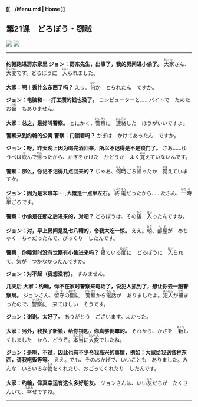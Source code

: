 **[[ ../Menu.md | Home ]]**
## 第21课　どろぼう・窃贼
![](src/21-1.PNG)
![](src/21-2.PNG)

---

**约翰跑进房东家里**
**ジョン：房东先生，出事了，我的房间进小偷了。**
<ruby>大<rp>(</rp><rt>たい</rt><rp>)</rp></ruby><ruby>家<rp>(</rp><rt>か</rt><rp>)</rp></ruby>さん、<ruby>大<rp>(</rp><rt>たい</rt><rp>)</rp></ruby><ruby>変<rp>(</rp><rt>へん</rt><rp>)</rp></ruby>です。どろぼうに　<ruby>入<rp>(</rp><rt>はい</rt><rp>)</rp></ruby>られました。

**大家：啊！丢什么东西了吗？**
えっ。<ruby>何<rp>(</rp><rt>なに</rt><rp>)</rp></ruby>か　とられたん　ですか。

**ジョン：电脑和·····打工攒的钱也没了。**
コンピューターと……バイトで　ためたお<ruby>金<rp>(</rp><rt>かね</rt><rp>)</rp></ruby>　もありません。

**大家：总之，最好叫警察。**
とにかく、<ruby>警<rp>(</rp><rt>けい</rt><rp>)</rp></ruby><ruby>察<rp>(</rp><rt>さつ</rt><rp>)</rp></ruby>に　<ruby>連<rp>(</rp><rt>れん</rt><rp>)</rp></ruby><ruby>絡<rp>(</rp><rt>らく</rt><rp>)</rp></ruby>した　ほうがいいですよ。

**警察来到约翰的公寓**
**警察：门锁着吗？**
かぎは　かけてあったん　ですか。

**ジョン：呀，昨天晚上因为喝完酒回来，所以不记得是不是锁门了。**
さあ……ゆうべは<ruby>飲<rp>(</rp><rt>の</rt><rp>)</rp></ruby>んで<ruby>帰<rp>(</rp><rt>かえ</rt><rp>)</rp></ruby>ったから、かぎをかけた　かどうか　よく<ruby>覚<rp>(</rp><rt>おぼ</rt><rp>)</rp></ruby>えていないんです。

**警察：那么，你记不记得几点回来的？**
じゃあ、<ruby>何<rp>(</rp><rt>なん</rt><rp>)</rp></ruby><ruby>時<rp>(</rp><rt>じ</rt><rp>)</rp></ruby>ごろ<ruby>帰<rp>(</rp><rt>かえ</rt><rp>)</rp></ruby>ったか　<ruby>覚<rp>(</rp><rt>おぼ</rt><rp>)</rp></ruby>えていますか。

**ジョン：因为是末班车····,大概是一点半左右。**
<ruby>終<rp>(</rp><rt>しゅう</rt><rp>)</rp></ruby><ruby>電<rp>(</rp><rt>でん</rt><rp>)</rp></ruby>だったから……たぶん、<ruby>一<rp>(</rp><rt>いち</rt><rp>)</rp></ruby><ruby>時<rp>(</rp><rt>じ</rt><rp>)</rp></ruby><ruby>半<rp>(</rp><rt>はん</rt><rp>)</rp></ruby>ごろです。

**警察：小偷是在那之后进来的，对吧？**
どろぼうは、その<ruby>後<rp>(</rp><rt>のち</rt><rp>)</rp></ruby>　<ruby>入<rp>(</rp><rt>はい</rt><rp>)</rp></ruby>ったんですね。

**ジョン：对，早上房间是乱七八糟的，令我大吃一惊。**
ええ。<ruby>朝<rp>(</rp><rt>あさ</rt><rp>)</rp></ruby>、<ruby>部<rp>(</rp><rt>へ</rt><rp>)</rp></ruby><ruby>屋<rp>(</rp><rt>や</rt><rp>)</rp></ruby>が　めちゃく　ちゃだったんで、びっくり　したんです。

**警察：你睡觉时没有觉察有小偷进来吗？**
<ruby>寝<rp>(</rp><rt>ね</rt><rp>)</rp></ruby>ている<ruby>間<rp>(</rp><rt>あいだ</rt><rp>)</rp></ruby>に　どろぼうに　<ruby>入<rp>(</rp><rt>はい</rt><rp>)</rp></ruby>られて、<ruby>気<rp>(</rp><rt>き</rt><rp>)</rp></ruby>が　つかなかったんですか。

**ジョン：对不起（我想没有）。**
すみません。

**几天后**
**大家：约翰，你不在家时警察来电话了，说犯人抓到了，想让你去一趟警察局。**
ジョンさん、<ruby>留<rp>(</rp><rt>る</rt><rp>)</rp></ruby><ruby>守<rp>(</rp><rt>す</rt><rp>)</rp></ruby>の<ruby>間<rp>(</rp><rt>あいだ</rt><rp>)</rp></ruby>に　<ruby>警<rp>(</rp><rt>けい</rt><rp>)</rp></ruby><ruby>察<rp>(</rp><rt>さつ</rt><rp>)</rp></ruby>から<ruby>電<rp>(</rp><rt>でん</rt><rp>)</rp></ruby><ruby>話<rp>(</rp><rt>わ</rt><rp>)</rp></ruby>が　ありましたよ。<ruby>犯<rp>(</rp><rt>はん</rt><rp>)</rp></ruby><ruby>人<rp>(</rp><rt>にん</rt><rp>)</rp></ruby>が<ruby>捕<rp>(</rp><rt>つか</rt><rp>)</rp></ruby>まったので、<ruby>警<rp>(</rp><rt>けい</rt><rp>)</rp></ruby><ruby>察<rp>(</rp><rt>さつ</rt><rp>)</rp></ruby>に　来てほしい　そうです。

**ジョン：谢谢。太好了。**
ありがとう　ございます。よかった。

**大家：另外，我换了新锁，给你钥匙，你真够倒霉的。**
それから、かざを　<ruby>新<rp>(</rp><rt>あたら</rt><rp>)</rp></ruby>しくしました　から、どうぞ。<ruby>本<rp>(</rp><rt>ほん</rt><rp>)</rp></ruby><ruby>当<rp>(</rp><rt>とう</rt><rp>)</rp></ruby>に<ruby>大<rp>(</rp><rt>たい</rt><rp>)</rp></ruby><ruby>変<rp>(</rp><rt>へん</rt><rp>)</rp></ruby>でしたね。

**ジョン：是啊，不过，因此也有不少令我高兴的事情，例如：大家给我送各种东西，请我吃饭等等。**
ええ。でも、そのおかげで、いいことも　ありました。みんな　いろいろな<ruby>物<rp>(</rp><rt>もの</rt><rp>)</rp></ruby>をくれたり、おごってくれたり　したんです。

**大家：约翰，仰真幸运有这么多好朋友。**
ジョンさんは、いい<ruby>友<rp>(</rp><rt>とも</rt><rp>)</rp></ruby>だちが　たくさんいて、<ruby>幸<rp>(</rp><rt>しあわ</rt><rp>)</rp></ruby>せですね。

---
